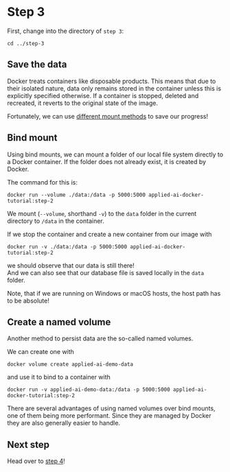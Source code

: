 # Step 3

First, change into the directory of `step 3`:

```shell
cd ../step-3
```

## Save the data

Docker treats containers like disposable products. This means that due to their isolated nature, data only remains stored in the container unless this is explicitly specified otherwise. If a container is stopped, deleted and recreated, it reverts to the original state of the image.

Fortunately, we can use [different mount methods](https://docs.docker.com/storage/volumes/) to save our progress!

## Bind mount

Using bind mounts, we can mount a folder of our local file system directly to a Docker container.
If the folder does not already exist, it is created by Docker.

The command for this is:

```shell
docker run --volume ./data:/data -p 5000:5000 applied-ai-docker-tutorial:step-2
```

We mount (`--volume`, shorthand `-v`) to the `data` folder in the current directory to `/data` in the container.

If we stop the container and create a new container from our image with

```shell
docker run -v ./data:/data -p 5000:5000 applied-ai-docker-tutorial:step-2
```

we should observe that our data is still there!  
And we can also see that our database file is saved locally in the `data` folder.

Note, that if we are running on Windows or macOS hosts, the host path has to be absolute!

## Create a named volume

Another method to persist data are the so-called named volumes.

We can create one with

```shell
docker volume create applied-ai-demo-data
```

and use it to bind to a container with

```shell
docker run -v applied-ai-demo-data:/data -p 5000:5000 applied-ai-docker-tutorial:step-2
```

There are several advantages of using named volumes over bind mounts, one of them being more performant. Since they are managed by Docker they are also generally easier to handle.

## Next step

Head over to [step 4](../step-4/README.md)!
